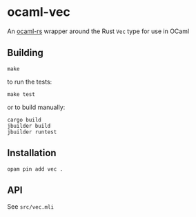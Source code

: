 # ocaml-vec

An [ocaml-rs](https://github.com/zshipko/ocaml-rs) wrapper around the Rust `Vec` type for use in OCaml

## Building

    make

to run the tests:

    make test

or to build manually:

    cargo build
    jbuilder build
    jbuilder runtest

## Installation

    opam pin add vec .


## API

See `src/vec.mli`

